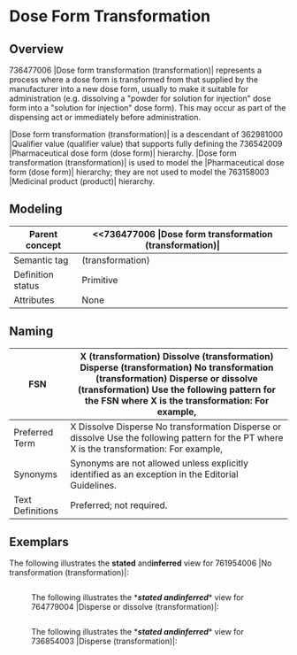 # Dose Form Transformation

## Overview

736477006 |Dose form transformation (transformation)| represents a process where a dose form is transformed from that supplied by the manufacturer into a new dose form, usually to make it suitable for administration (e.g. dissolving a "powder for solution for injection" dose form into a "solution for injection" dose form). This may occur as part of the dispensing act or immediately before administration.

|Dose form transformation (transformation)| is a descendant of 362981000 |Qualifier value (qualifier value) that supports fully defining the 736542009 |Pharmaceutical dose form (dose form)| hierarchy. |Dose form transformation (transformation)| is used to model the |Pharmaceutical dose form (dose form)| hierarchy; they are not used to model the 763158003 |Medicinal product (product)| hierarchy.

## Modeling

| Parent concept    | <<736477006 \|Dose form transformation (transformation)\| |
| ----------------- | --------------------------------------------------------- |
| Semantic tag      | (transformation)                                          |
| Definition status | Primitive                                                 |
| Attributes        | None                                                      |

## Naming

| FSN              | X (transformation) Dissolve (transformation) Disperse (transformation) No transformation (transformation) Disperse or dissolve (transformation) Use the following pattern for the FSN where X is the transformation: For example, |
| ---------------- | --------------------------------------------------------------------------------------------------------------------------------------------------------------------------------------------------------------------------------- |
| Preferred Term   | X Dissolve Disperse No transformation Disperse or dissolve Use the following pattern for the PT where X is the transformation: For example,                                                                                       |
| Synonyms         | Synonyms are not allowed unless explicitly identified as an exception in the Editorial Guidelines.                                                                                                                                |
| Text Definitions | Preferred; not required.                                                                                                                                                                                                          |

## Exemplars

The following illustrates the **stated** and**inferred** view for 761954006 |No transformation (transformation)|:

<figure><img src="../../../../../pharmaceutical-and-biologic-product/images/174691212.png" alt=""><figcaption><p>The following illustrates the *<em><strong>stated andinferred</strong></em>* view for 764779004 |Disperse or dissolve (transformation)|:</p></figcaption></figure>

<figure><img src="../../../../../pharmaceutical-and-biologic-product/images/174691211.png" alt=""><figcaption><p>The following illustrates the *<em><strong>stated andinferred</strong></em>* view for 736854003 |Disperse (transformation)|:</p></figcaption></figure>

<figure><img src="../../../../../pharmaceutical-and-biologic-product/images/174691210.png" alt=""><figcaption></figcaption></figure>
